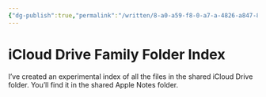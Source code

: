 ```yaml
---
{"dg-publish":true,"permalink":"/written/8-a0-a59-f8-0-a7-a-4826-a847-86-ec-6-be-36-bca/","dgHomeLink":true,"dgPassFrontmatter":false}
---
```


# iCloud Drive Family Folder Index

I’ve created an experimental index of all the files in the shared iCloud Drive folder. You’ll find it in the shared Apple Notes folder.